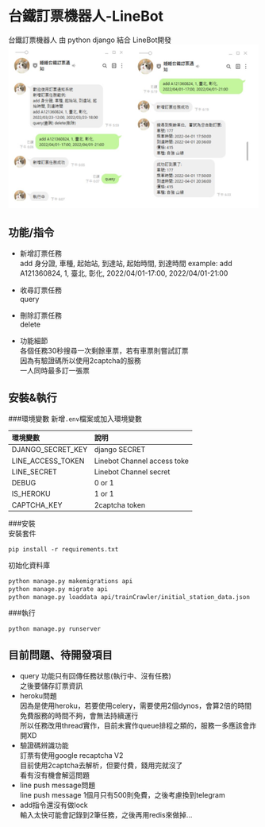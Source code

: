 # 台鐵訂票機器人-LineBot
台鐵訂票機器人 由 python django 結合 LineBot開發  
![](./doc/linebot.JPG)
##  功能/指令
* 新增訂票任務  
add 身分證, 車種, 起始站, 到達站, 起始時間, 到達時間
example: add A121360824, 1, 臺北, 彰化, 2022/04/01-17:00, 2022/04/01-21:00

* 收尋訂票任務  
query

* 刪除訂票任務  
delete

* 功能細節  
各個任務30秒搜尋一次剩餘車票，若有車票則嘗試訂票  
因為有驗證碼所以使用2captcha的服務  
一人同時最多訂一張票

## 安裝&執行
###環境變數
新增`.env`檔案或加入環境變數
  
|       環境變數       | 說明 |
|:--------------------|:-----------------------------|
| DJANGO_SECRET_KEY    | django SECRET                 |
| LINE_ACCESS_TOKEN    | Linebot Channel access toke   |
| LINE_SECRET          | Linebot Channel secret        |
| DEBUG                | 0 or 1                        |
| IS_HEROKU            | 1 or 1                        |
| CAPTCHA_KEY          | 2captcha token                |

###安裝  
安裝套件  
``` 
pip install -r requirements.txt 
```
初始化資料庫  
``` 
python manage.py makemigrations api
python manage.py migrate api
python manage.py loaddata api/trainCrawler/initial_station_data.json
```

###執行  
```
python manage.py runserver
```

##  目前問題、待開發項目
* query 功能只有回傳任務狀態(執行中、沒有任務)  
之後要儲存訂票資訊
* heroku問題   
因為是使用heroku，若要使用celery，需要使用2個dynos，會算2倍的時間  
免費服務的時間不夠，會無法持續運行  
所以任務改用thread實作，目前未實作queue排程之類的，服務一多應該會炸開XD    
* 驗證碼辨識功能  
訂票有使用google recaptcha V2  
目前使用2captcha去解析，但要付費，錢用完就沒了  
看有沒有機會解這問題
* line push message問題  
line push message 1個月只有500則免費，之後考慮換到telegram
* add指令還沒有做lock  
輸入太快可能會記錄到2筆任務，之後再用redis來做掉...

